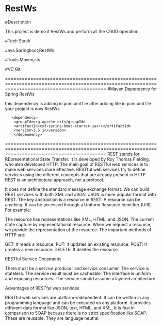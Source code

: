 # RestWs

#Description

This project is demo if RestWs and perform all the CRUD operation.

#Tech Stack

Java,Springboot,RestWs

#Tools
Maven,sts

#VC
Git


================================================================================================================================================
#Maven Dependency for Spring RestWs

this dependency is adding in pom.xml file after adding file in pom.xml file your project is now RestWs 

       <dependency>
		<groupId>org.apache.cxf</groupId>
		<artifactId>cxf-spring-boot-starter-jaxrs</artifactId>
		<version>3.5.1</version>
		</dependency>
		
================================================================================================================================================
REST stands for REpresentational State Transfer. 
It is developed by Roy Thomas Fielding, who also developed HTTP. 
The main goal of RESTful web services is to make web services more effective. 
RESTful web services try to define services using the different concepts that are already present in HTTP. 
REST is an architectural approach, not a protocol.



It does not define the standard message exchange format. We can build REST services with both XML and JSON. JSON is more popular format with REST. The key abstraction is a resource in REST. A resource can be anything. It can be accessed through a Uniform Resource Identifier (URI). For example:

The resource has representations like XML, HTML, and JSON. The current state capture by representational resource. When we request a resource, we provide the representation of the resource. The important methods of HTTP are:

GET: It reads a resource.
PUT: It updates an existing resource.
POST: It creates a new resource.
DELETE: It deletes the resource.





RESTful Service Constraints

There must be a service producer and service consumer.
The service is stateless.
The service result must be cacheable.
The interface is uniform and exposing resources.
The service should assume a layered architecture.


Advantages of RESTful web services

RESTful web services are platform-independent.
It can be written in any programming language and can be executed on any platform.
It provides different data format like JSON, text, HTML, and XML.
It is fast in comparison to SOAP because there is no strict specification like SOAP.
These are reusable.
They are language neutral.